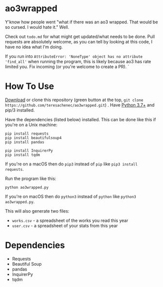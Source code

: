 # ao3wrapped
Y'know how people went "what if there was an ao3 wrapped. That would be so cursed. I would hate it." Well.

Check out `todo.md` for what might get updated/what needs to be done. Pull requests are absolutely welcome, as you can tell by looking at this code, I have no idea what I'm doing.

If you run into `AttributeError: 'NoneType' object has no attribute 'find_all'` when running the program, this is likely because ao3 has rate limited you. Fix incoming (or you're welcome to create a PR).
`

# How To Use
[Download](https://github.com/teresachenec/ao3wrapped/archive/refs/heads/master.zip) or clone this repository (green button at the top, `git clone https://github.com/teresachenec/ao3wrapped.git`) . Have [Python 3.7+](https://www.python.org/downloads/) and pip/3 installed.

Have the dependencies (listed below) installed. This can be done like this if you're on a Unix machine:
```
pip install requests
pip install beautifulsoup4
pip install pandas

pip install InquirerPy
pip install tqdm
```

If you're on a macOS then do `pip3` instead of `pip` like `pip3 install requests`.

Run the program like this:
```
python ao3wrapped.py
```
If you're on macOS then do `python3` instead of `python` like `python3 ao3wrapped.py`.

This will also generate two files:
* `works.csv` - a spreadsheet of the works you read this year
* `user.csv` - a spreadsheet of your stats from this year

# Dependencies
* Requests
* Beautiful Soup
* pandas
* InquirerPy
* tqdm
